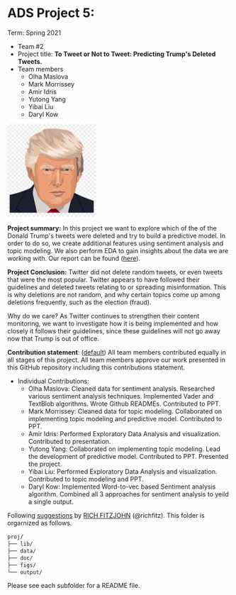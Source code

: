 # ADS Project 5: 

Term: Spring 2021

+ Team #2
+ Project title: <b>To Tweet or Not to Tweet: Predicting Trump's Deleted Tweets.</b>
+ Team members
	+ Olha Maslova
	+ Mark Morrissey
	+ Amir Idris
	+ Yutong Yang
	+ Yibai Liu
	+ Daryl Kow

<img src="figs/trump.png" width="200">

**Project summary:** In this project we want to explore which of the of the Donald Trump's tweets were deleted and try to build a predictive model. In order to do so, we create additional features using sentiment analysis and topic modeling. We also perform EDA to gain insights about the data we are working with. Our report can be found ([here](doc/main.pdf)). 

**Project Conclusion:** Twitter did not delete random tweets, or even tweets that were the most popular. Twitter appears to have followed their guidelines and deleted tweets relating to or spreading misinformation. This is why deletions are not random, and why certain topics come up among deletions frequently, such as the election (fraud).

Why do we care? As Twitter continues to strengthen their content monitoring, we want to investigate how it is being implemented and how closely it follows their guidelines, since these guidelines will not go away now that Trump is out of office.
	
**Contribution statement**: ([default](doc/a_note_on_contributions.md)) All team members contributed equally in all stages of this project. All team members approve our work presented in this GitHub repository including this contributions statement. 

+ Individual Contributions:
	+ Olha Maslova: Cleaned data for sentiment analysis. Researched various sentiment analysis techniques. Implemented Vader and TextBlob algorithms. Wrote Github READMEs. Contributed to PPT. 
	+ Mark Morrissey: Cleaned data for topic modeling. Collaborated on implementing topic modeling and predictive model. Contributed to PPT. 
	+ Amir Idris: Performed Exploratory Data Analysis and visualization. Contributed to presentation. 
	+ Yutong Yang: Collaborated on implementing topic modeling. Lead the development of predictive model. Contributed to PPT. Presented the project. 
	+ Yibai Liu: Performed Exploratory Data Analysis and visualization. Contributed to topic modeling and PPT. 
	+ Daryl Kow: Implemented Word-to-vec based Sentiment analysis algorithm. Combined all 3 approaches for sentiment analysis to yeild a single output.

Following [suggestions](http://nicercode.github.io/blog/2013-04-05-projects/) by [RICH FITZJOHN](http://nicercode.github.io/about/#Team) (@richfitz). This folder is orgarnized as follows.

```
proj/
├── lib/
├── data/
├── doc/
├── figs/
└── output/
```

Please see each subfolder for a README file.
